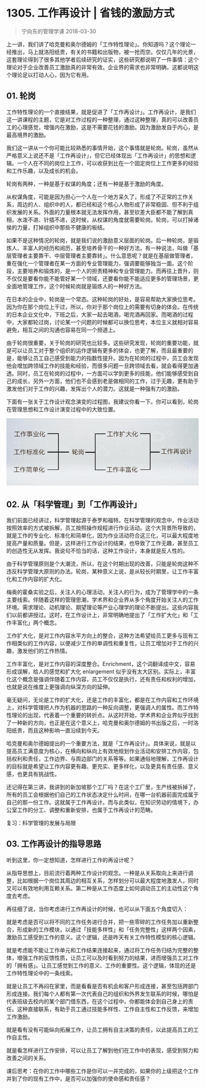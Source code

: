 # 1305. 工作再设计 | 省钱的激励方式
> 宁向东的管理学课
2018-03-30

上一讲，我们讲了哈克曼和奥尔德姆的「工作特性理论」。你知道吗？这个理论一经推出，马上就洛阳纸贵，有关的书籍和出版物，被一抢而空。仅仅几年的光景，这套理论得到了很多其他学者后续研究的证实，这些研究都说明了一件事情：这个理论对于企业改善员工激励真的非常有效。企业界的需求也非常明确，这都说明这个理论足以打动人心，因为它有用。

## 01. 轮岗

工作特性理论的一个直接结果，就是促进了「工作再设计」。工作再设计，是我们这一讲课程的主题，它是对工作过程的一种整理，通过这种整理，真的可以改善员工的心理感觉，增强内在激励，这是不需要花钱的激励。因为激励发自于内心，是最高境界的激励。

我们这一讲从一个你可能比较熟悉的事情开始，这个事情就是轮岗。轮岗，虽然从严格意义上说还不是「工作再设计」，但它已经体现出「工作再设计」的思想和逻辑。一个人在不同的岗位上工作，可以收获到比在一个固定岗位上工作更多的经验和工作乐趣，以及成长的机会。

轮岗有两种，一种是基于权谋的角度；还有一种是基于激励的角度。

从权谋角度，可能是因为担心一个人在一个地方呆久了，形成了不正常的工作关系，周边的人、组织中的人，都已经和这个核心人物形成了非常稳固、但不利于组织发展的关系。外面的力量根本就无法发挥作用，甚至钦差大臣都不能了解到真相，水泼不进、针插不进，这时候，从权谋的角度就需要轮岗。轮岗，可以打掉诸侯的力量，打掉组织中那些不健康的板结。

如果不是这种情况的轮岗，就是我们说的激励意义层面的轮岗。后一种轮岗，是锻炼人、丰富人的经历和阅历，甚至培养骨干的一种好方法。有一种说法，叫做「基层管理者主要靠干、中层管理者主要靠转」。什么意思呢？就是在基层做管理者，重在强化一个管理者在某一方面的专业管理能力，强调要能够独当一面。这个阶段，主要培养和锻炼的，是一个人的担责精神和专业管理能力。而再往上晋升，则不仅仅是要看你能不能管好某一个领域，还要看你能不能适应更多的管理场景，更全面地管理工作，这个时候轮岗就是锻炼人的一种好方法。

在日本的企业中，轮岗是一个常态。这种轮岗的好处，是容易帮助大家换位思考。因为你在那个岗位上干过，所以，你对于那个岗位上的需要有切身的体会。在传统的日本企业文化中，下班之后，大家一起去喝酒，喝完酒再回家。而喝酒的过程中，大家都轮过岗，讨论某一个问题的时候都可以换位思考，本位主义就相对容易避免，相互之间的沟通也容易在同一个频道上。

由于轮岗很重要，关于轮岗的研究也比较多。这些研究发现，轮岗的重要功能，就是可以让员工对于整个组织的运作逻辑有更多的体会，也更了解，而且最重要的是，能够让员工自己感受到能力的指数性提升。因为在轮岗的过程中，员工会发现他会增加跨领域工作的技能和经验，而很多问题一旦跨领域去看，就会看得更加通透。同时，员工在轮岗的过程中，一方面可以学到更多的技能，他们能够感受到自己的成长，另外一方面，他们也不会感到老是做相同的工作，过于无趣，更有助于激发他们对于工作的兴趣，发挥出个人的潜力。这就是一种强有力的激励。

下面有一张关于工作设计观念演变的过程图，我建议你看一下。你可以看到，轮岗在管理思想和工作设计演变过程中的大致位置。

![](./res/2019054.jpg)

## 02. 从「科学管理」到「工作再设计」

我们前面已经讲过，科学管理起源于泰罗和福特。在科学管理的观念中，作业活动按照效率的方式被拆解，员工按照操作规程进行作业活动。这个大背景所导致的，就是工作的专业化、标准化和简单化，因为作业活动符合这三化，可以最大程度地提高产量和质量。但是，这样进行工作设计的结果，也导致了工作无趣，甚至员工的创造性无从发挥。我说句不恰当的话，这种工作设计，本身就是反人性的。

由于科学管理原则是个大潮流，所以，在这个时期出现的改善，只能是轮岗这种不违反科学管理大原则的办法。轮岗，某种意义上说，是从较长时期里，让工作丰富化和工作内容的扩大化。

梅奥的霍桑实验之后，关注人的心理活动，关注人的行为，成为了管理学中的一条主要线索。伴随着这样的管理思潮，学术界和企业界从多个角度开始关注人的工作环境。需求理论、动机理论、期望理论等产业心理学的理论不断提出。这些内容我们以前都讲授过。这时，在工作设计上，非常明确地提出了「工作扩大化」和「工作丰富化」两个概念。

工作扩大化，是对工作内容水平方向上的整合，这种方法希望给员工更多与现有工作相类似的工作内容，以便减少工作的单调性和重复性，让员工增加对于工作的兴趣，激发他们的工作热情。

工作丰富化，是对工作内容的深度整合。Enrichment，这个词翻译成中文，容易形成误解，给人的感觉和扩大化 enlargement 似乎没有太大区别。实际上，丰富化这个概念是强调伴随着工作内容，员工不仅仅是执行，还有责任和权利的增加，也就是说在维度上更强调向纵深方向的延伸。

毫无疑问，无论是工作的扩大化，还是工作的丰富化，都是在工作内容和工作环境上，对科学管理把人作为机器的思路的一种反向调整，更强调人的属性。而工作特性理论的出现，代表着一个重要的转折点。从这时开始，学术界和企业界似乎找到了一种新的方向，也正是在这个意义上，哈克曼和奥尔德姆的书出版之后，一时洛阳纸贵，而且这种影响一直沿续到今天。

哈克曼和奥尔德姆提出的一个重要方法，就是「工作再设计」。具体来说，就是以提高员工满意度为核心，在横向和纵向上有效地规划作业活动和安排工作内容，包括权利和责任，工作边界、与周边部门的关系等等。如果通俗地理解，工作再设计的目标就是希望让工作内容更有趣、更充实、更多样化，以及更具有责任感、意义感，也更具有挑战性。

还记得在第三讲，我讲到的新加坡那个工厂吗？在这个工厂里，生产线被拆掉了，所有的员工会根据他们自己的工作状态决定什么时间，在哪一台机器前面完成属于自己的那一份工作。这就属于工作再设计。而与此类似，在知识劳动的情境下，办公室工作的分工、调整和重新安排，也属于工作再设计的范畴。

复习：科学管理的发展与局限

## 03. 工作再设计的指导思路

听到这里，你一定想知道，怎样进行工作的再设计呢？

从指导思想上，目前流行着两种工作设计的观念。一种是从关系取向上来进行调整，比如根据一个岗位其周边的相互关系，怎样划分可以最大程度地激发人，同时又可以有效地利用互赖关系。第二种是从工作态度上如何调动员工的主动性这个角度去考虑。

再往细了说，当你考虑进行工作再设计的时候，也可以从下面五个角度切入：

就是考虑是否可以将不同的工作任务进行合并，把一些零碎的工作任务加以重新整合，形成新的工作模块，以通过「技能多样性」和「任务完整性」这样两个因素，激励员工感受到工作的意义。这个逻辑，还是昨天有关工作特性模型的核心逻辑。

就是考虑能不能让工作单元和工作结果连接起来，通过将工作任务归结为完整的整体，增强工作的反馈性质，让员工可以及时看到努力的结果，进而增强员工对工作的「拥有感」。让员工感觉到工作的意义、工作的重要性。这个逻辑，体现的还是工作特性理论中的一条线索。

就是让员工不再闷在家里，而是看看是否有机会和客户形成连接，甚至包括跨部门形成连接。我们每个人都有第一次代表自己的组织和外界发生联系的时候，哪怕是代表班级去校内的某个部门借东西，在这个过程中，你都能体会到自己身上的责任。这种直接联系，有助于员工通过技能多样性、工作自主性和工作反馈，来增加工作激励。

就是看有没有可能纵向拓展工作，让员工拥有自主决策的责任，以此提高员工的工作自主性。

就是看怎样进行工作安排，可以让员工了解到他们在工作中的表现，感受到努力和改善之间的关系。

课后思考：在你的工作中哪些工作是你可以一并完成的，如果你的上级把这个工作并到了你的现有工作中，是否可以加强你的使命感和责任感？
